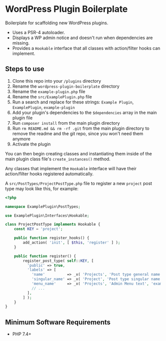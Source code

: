 # WordPress Plugin Boilerplate

Boilerplate for scaffolding new WordPress plugins.

- Uses a PSR-4 autoloader.
- Displays a WP admin notice and doesn't run when dependencies are missing.
- Provides a `Hookable` interface that all classes with action/filter hooks can implement.

## Steps to use

1. Clone this repo into your `/plugins` directory
1. Rename the `wordpress-plugin-boilerplate` directory
1. Rename the `example-plugin.php` file
1. Rename the `src/ExamplePlugin.php` file
1. Run a search and replace for these strings: `Example Plugin`, `ExamplePlugin`, `example-plugin`
1. Add your plugin's dependencies to the `$dependencies` array in the main plugin file
1. Run `composer install` from the main plugin directory
1. Run `rm README.md && rm -rf .git` from the main plugin directory to remove the readme and the git repo, since you won't need them anymore
1. Activate the plugin

You can then begin creating classes and instantiating them inside of the main plugin class file's `create_instances()` method.

Any classes that implement the `Hookable` interface will have their action/filter hooks registered automatically.

A `src/PostTypes/ProjectPostType.php` file to register a new `project` post type may look like this, for example:

```php
<?php

namespace ExamplePlugin\PostTypes;

use ExamplePlugin\Interfaces\Hookable;

class ProjectPostType implements Hookable {
    const KEY = 'project';

    public function register_hooks() {
        add_action( 'init', [ $this, 'register' ] );
    }

    public function register() {
        register_post_type( self::KEY, [
          'public' => true,
          'labels' => [
            'name'          => _x( 'Projects', 'Post type general name', 'example-plugin' ),
            'singular_name' => _x( 'Project', 'Post type singular name', 'example-plugin' ),
            'menu_name'     => _x( 'Projects', 'Admin Menu text', 'example-plugin' ),
            // ...
          ],
        ] );
    }
}
```

## Minimum Software Requirements

- PHP 7.4+
